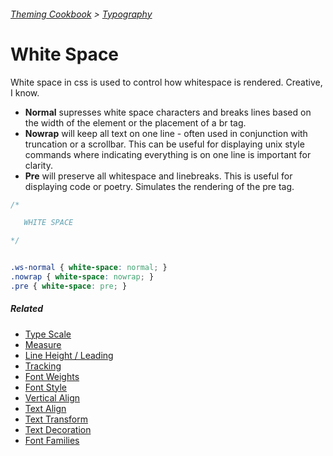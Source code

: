 ###### [Theming Cookbook](../index.md)  >  [Typography](./index.md)

# White Space

White space in css is used to control how whitespace is rendered. Creative, I know.

- **Normal** supresses white space characters and breaks lines based on the width of the element or the placement of a br tag.
- **Nowrap** will keep all text on one line - often used in conjunction with truncation or a scrollbar. This can be useful for displaying unix style commands where indicating everything is on one line is important for clarity.
- **Pre** will preserve all whitespace and linebreaks. This is useful for displaying code or poetry. Simulates the rendering of the pre tag.

```css
/*

   WHITE SPACE

*/


.ws-normal { white-space: normal; }
.nowrap { white-space: nowrap; }
.pre { white-space: pre; }

```

##### Related
- [Type Scale](type-scale.md)
- [Measure](measure.md)
- [Line Height / Leading](line-heights.md)
- [Tracking](letter-spacing.md)
- [Font Weights](font-weight.md)
- [Font Style](font-style.md)
- [Vertical Align](vertical-align.md)
- [Text Align](text-align.md)
- [Text Transform](text-transform.md)
- [Text Decoration](text-decoration.md)
- [Font Families](font-family.md)